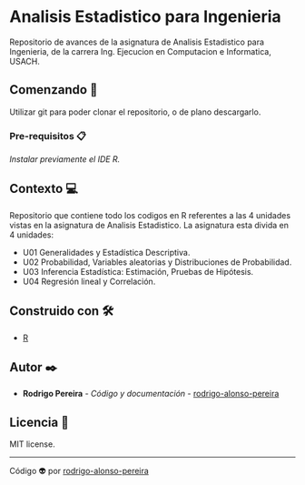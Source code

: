 # Analisis Estadistico para Ingenieria
Repositorio de avances de la asignatura de Analisis Estadistico para Ingenieria, de la carrera Ing. Ejecucion en Computacion e Informatica, USACH.

## Comenzando 🚀

Utilizar git para poder clonar el repositorio, o de plano descargarlo.

### Pre-requisitos 📋

_Instalar previamente el IDE R._

## Contexto 💻
Repositorio que contiene todo los codigos en R referentes a las 4 unidades vistas en la asignatura de Analisis Estadistico. 
La asignatura esta divida en 4 unidades:
- U01 Generalidades y Estadística Descriptiva.
- U02 Probabilidad, Variables aleatorias y Distribuciones de Probabilidad.
- U03 Inferencia Estadística: Estimación, Pruebas de Hipótesis.
- U04 Regresión lineal y Correlación.

## Construido con 🛠️

* [R](https://www.r-project.org/)

## Autor ✒️
* **Rodrigo Pereira** - *Código y documentación* - [rodrigo-alonso-pereira](#rodrigo-alonso-pereira)

## Licencia 📄

MIT license.

---
Código 👽 por [rodrigo-alonso-pereira](https://github.com/rodrigo-alonso-pereira)
